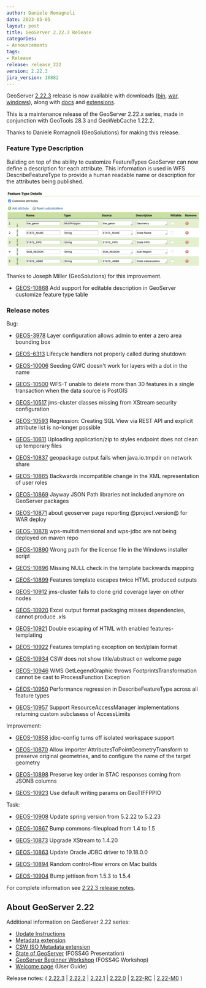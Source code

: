 ```yaml
---
author: Daniele Romagnoli
date: 2023-05-05
layout: post
title: GeoServer 2.22.3 Release
categories:
- Announcements
tags:
- Release
release: release_222
version: 2.22.3
jira_version: 16882
---
```


GeoServer [2.22.3](/release/2.22.3/) release is now available with downloads ([bin](https://sourceforge.net/projects/geoserver/files/GeoServer/2.22.3/geoserver-2.22.3-bin.zip/download), [war](https://sourceforge.net/projects/geoserver/files/GeoServer/2.22.3/geoserver-2.22.3-war.zip/download), [windows](https://sourceforge.net/projects/geoserver/files/GeoServer/2.22.3/GeoServer-2.22.3-winsetup.exe/download)), along with [docs](https://sourceforge.net/projects/geoserver/files/GeoServer/2.22.3/geoserver-2.22.3-htmldoc.zip/download) and [extensions](https://sourceforge.net/projects/geoserver/files/GeoServer/2.22.3/extensions/).

This is a maintenance release of the GeoServer 2.22.x series, made in conjunction with GeoTools 28.3 
and GeoWebCache 1.22.2.

Thanks to Daniele Romagnoli (GeoSolutions) for making this release.

### Feature Type Description

Building on top of the ability to customize FeatureTypes GeoServer can now define a description for each attribute. This information is used in WFS DescribeFeatureType to provide a human readable name or description for the attributes being published.

![Attribute Descriptions](/img/posts/2.23/attribute_description.png) <br/>

Thanks to Joseph Miller (GeoSolutions) for this improvement.

* [GEOS-10868](https://osgeo-org.atlassian.net/browse/GEOS-10868) Add support for editable description in GeoServer customize feature type table

### Release notes

Bug:

* [GEOS-3978](https://osgeo-org.atlassian.net/browse/GEOS-3978) Layer configuration allows admin to enter a zero area bounding box

* [GEOS-6313](https://osgeo-org.atlassian.net/browse/GEOS-6313) Lifecycle handlers not properly called during shutdown

* [GEOS-10006](https://osgeo-org.atlassian.net/browse/GEOS-10006) Seeding GWC doesn't work for layers with a dot in the name

* [GEOS-10500](https://osgeo-org.atlassian.net/browse/GEOS-10500) WFS-T unable to delete more than 30 features in a single transaction when the data source is PostGIS

* [GEOS-10517](https://osgeo-org.atlassian.net/browse/GEOS-10517) jms-cluster classes missing from XStream security configuration

* [GEOS-10593](https://osgeo-org.atlassian.net/browse/GEOS-10593) Regression: Creating SQL View via REST API and explicit attribute list is no-longer possible

* [GEOS-10611](https://osgeo-org.atlassian.net/browse/GEOS-10611) Uploading application/zip to styles endpoint does not clean up temporary files

* [GEOS-10837](https://osgeo-org.atlassian.net/browse/GEOS-10837) geopackage output fails when java.io.tmpdir on network share

* [GEOS-10865](https://osgeo-org.atlassian.net/browse/GEOS-10865) Backwards incompatible change in the XML representation of user roles

* [GEOS-10869](https://osgeo-org.atlassian.net/browse/GEOS-10869) Jayway JSON Path libraries not included anymore on GeoServer packages

* [GEOS-10871](https://osgeo-org.atlassian.net/browse/GEOS-10871) about geoserver page reporting @project.version@ for WAR deploy

* [GEOS-10878](https://osgeo-org.atlassian.net/browse/GEOS-10878) wps-multidimensional and wps-jdbc are not being deployed on maven repo 

* [GEOS-10890](https://osgeo-org.atlassian.net/browse/GEOS-10890) Wrong path for the license file in the Windows installer script

* [GEOS-10896](https://osgeo-org.atlassian.net/browse/GEOS-10896) Missing NULL check in the template backwards mapping

* [GEOS-10899](https://osgeo-org.atlassian.net/browse/GEOS-10899) Features template escapes twice HTML produced outputs

* [GEOS-10912](https://osgeo-org.atlassian.net/browse/GEOS-10912) jms-cluster fails to clone grid coverage layer on other nodes

* [GEOS-10920](https://osgeo-org.atlassian.net/browse/GEOS-10920) Excel output format packaging misses dependencies, cannot produce .xls

* [GEOS-10921](https://osgeo-org.atlassian.net/browse/GEOS-10921) Double escaping of HTML with enabled features-templating

* [GEOS-10922](https://osgeo-org.atlassian.net/browse/GEOS-10922) Features templating exception on text/plain format

* [GEOS-10934](https://osgeo-org.atlassian.net/browse/GEOS-10934) CSW does not show title/abstract on welcome page

* [GEOS-10946](https://osgeo-org.atlassian.net/browse/GEOS-10946) WMS GetLegendGraphic throws FootprintsTransformation cannot be cast to ProcessFunction Exception

* [GEOS-10950](https://osgeo-org.atlassian.net/browse/GEOS-10950) Performance regression in DescribeFeatureType across all feature types

* [GEOS-10957](https://osgeo-org.atlassian.net/browse/GEOS-10957) Support ResourceAccessManager implementations returning custom subclasess of AccessLimits

Improvement:

* [GEOS-10858](https://osgeo-org.atlassian.net/browse/GEOS-10858) jdbc-config turns off isolated workspace support

* [GEOS-10870](https://osgeo-org.atlassian.net/browse/GEOS-10870) Allow importer AttributesToPointGeometryTransform to preserve original geometries, and to configure the name of the target geometry

* [GEOS-10898](https://osgeo-org.atlassian.net/browse/GEOS-10898) Preserve key order in STAC responses coming from JSONB columns

* [GEOS-10923](https://osgeo-org.atlassian.net/browse/GEOS-10923) Use default writing params on GeoTIFFPPIO

Task:

* [GEOS-10908](https://osgeo-org.atlassian.net/browse/GEOS-10908) Update spring version from 5.2.22 to 5.2.23

* [GEOS-10867](https://osgeo-org.atlassian.net/browse/GEOS-10867) Bump commons-fileupload from 1.4 to 1.5

* [GEOS-10873](https://osgeo-org.atlassian.net/browse/GEOS-10873) Upgrade XStream to 1.4.20

* [GEOS-10863](https://osgeo-org.atlassian.net/browse/GEOS-10863) Update Oracle JDBC driver to 19.18.0.0

* [GEOS-10894](https://osgeo-org.atlassian.net/browse/GEOS-10894) Random control-flow errors on Mac builds

* [GEOS-10904](https://osgeo-org.atlassian.net/browse/GEOS-10904) Bump jettison from 1.5.3 to 1.5.4

For complete information see [2.22.3 release 
notes](https://github.com/geoserver/geoserver/releases/tag/2.22.3).

## About GeoServer 2.22

Additional information on GeoServer 2.22 series:

* [Update Instructions](https://docs.geoserver.org/latest/en/user/installation/upgrade.html)
* [Metadata extension](https://docs.geoserver.org/latest/en/user/extensions/metadata/index.html)
* [CSW ISO Metadata extension](https://docs.geoserver.org/latest/en/user/extensions/csw-iso/index.html)
* [State of GeoServer](https://docs.google.com/presentation/d/1mnOFSvYb8npVudvUR5MSjSTFHc6ZQ_bStafZrBV7LZ8/edit?usp=sharing) (FOSS4G Presentation)
* [GeoServer Beginner Workshop](https://docs.google.com/presentation/d/1fbPLN-1Cs95WK-IxDG1PxCEKyHwFbNBGNkkomxmLr0Y/edit?usp=sharing) (FOSS4G Workshop)
* [Welcome page](https://docs.geoserver.org/latest/en/user/webadmin/welcome.html) (User Guide)

Release notes:
( [2.22.3](https://github.com/geoserver/geoserver/releases/tag/2.22.3)
| [2.22.2](https://github.com/geoserver/geoserver/releases/tag/2.22.2)
| [2.22.1](https://github.com/geoserver/geoserver/releases/tag/2.22.1)
| [2.22.0](https://github.com/geoserver/geoserver/releases/tag/2.22.0)
| [2.22-RC](https://github.com/geoserver/geoserver/releases/tag/2.22-RC)
| [2.22-M0](https://github.com/geoserver/geoserver/releases/tag/2.22-M0)
)
